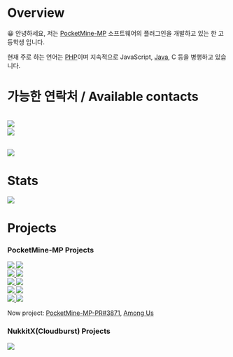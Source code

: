 # Overview
:grinning: 안녕하세요, 저는 [PocketMine-MP](https://github.com/pmmp/PocketMine-MP) 소프트웨어의 플러그인을 개발하고 있는 한 고등학생 입니다.

현재 주로 하는 언어는 [PHP](https://www.php.net)이며 지속적으로 JavaScript, [Java](https://java.com), C 등을 병행하고 있습니다.

# 가능한 연락처 / Available contacts
<a href="https://t.me/alvin0319"><br>
![](https://img.shields.io/badge/chat%20on-Telegram-blue)
</a>
<a href="https://open.kakao.com/me/alvin0319"><br>
![](https://img.shields.io/badge/chat%20on-KakaoTalk-yellow)
</a>

<a href="https://discord.gg/ZrA5Y82mMg"><br>
![](https://img.shields.io/badge/chat%20on-Discord-blue)
</a>

# Stats
![](https://github-readme-stats.vercel.app/api?username=alvin0319&show_icons=true&title_color=fff&icon_color=79ff97&text_color=9f9f9f&bg_color=151515)

# Projects

### PocketMine-MP Projects

<a href="https://github.com/alvin0319/OffHand">![](https://img.shields.io/badge/Offhand-Active-green) </a> <a href="https://github.com/alvin0319/GodWar">![](https://img.shields.io/badge/GodWar-Active-green) </a><br>
<a href="https://github.com/alvin0319/NPC">![](https://img.shields.io/badge/NPC-Active-green) </a> <a href="https://github.com/alvin0319/DropBoxBackUp">![](https://img.shields.io/badge/DropboxBackUp-Active-green) </a><br>
<a href="https://github.com/alvin0319/DoEmote">![](https://img.shields.io/badge/DoEmote-Active-green) </a> <a href="https://github.com/alvin0319/RankText">![](https://img.shields.io/badge/RankText-Active-green) </a><br>
<a href="https://github.com/alvin0319/TriggerPE">![](https://img.shields.io/badge/TriggerPE-Active-green) </a> <a href="https://github.com/alvin0319/TelegramPM">![](https://img.shields.io/badge/TelegramPM-Active-green) </a><br>
<a href="https://github.com/alvin0319/TradeNPC">![](https://img.shields.io/badge/TradeNPC-Discontinued-red) </a> <a href="https://github.com/alvin0319/Shield">![](https://img.shields.io/badge/Shield-Active-green) </a><br>

Now project: [PocketMine-MP-PR#3871](https://github.com/pmmp/PocketMine-MP/pull/3871), [Among Us](https://github.com/alvin0319/AmongUs)

### NukkitX(Cloudburst) Projects

<a href="https://github.com/alvin0319/EDGE">![](https://img.shields.io/badge/EDGE-Active-green) </a>

<!--
**alvin0319/alvin0319** is a ✨ _special_ ✨ repository because its `README.md` (this file) appears on your GitHub profile.

Here are some ideas to get you started:

- 🔭 I’m currently working on ...
- 🌱 I’m currently learning ...
- 👯 I’m looking to collaborate on ...
- 🤔 I’m looking for help with ...
- 💬 Ask me about ...
- 📫 How to reach me: ...
- 😄 Pronouns: ...
- ⚡ Fun fact: ...
-->
